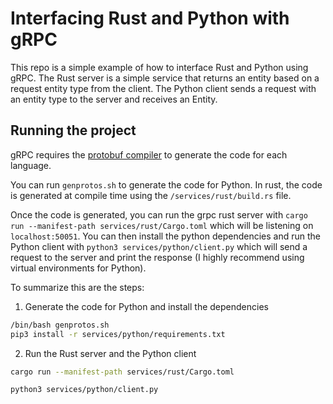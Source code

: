 # Interfacing Rust and Python with gRPC
This repo is a simple example of how to interface Rust and Python using gRPC. The Rust server is a simple service that returns an entity based on a request entity type from the client. The Python client sends a request with an entity type to the server and receives an Entity.

## Running the project
gRPC requires the [protobuf compiler](https://protobuf.dev/downloads) to generate the code for each language. 

You can run `genprotos.sh` to generate the code for Python. In rust, the code is generated at compile time using the `/services/rust/build.rs` file.

Once the code is generated, you can run the grpc rust server with `cargo run --manifest-path services/rust/Cargo.toml` which will be listening on `localhost:50051`. You can then install the python dependencies and run the Python client with `python3 services/python/client.py` which will send a request to the server and print the response (I highly recommend using virtual environments for Python).

To summarize this are the steps: 

1. Generate the code for Python and install the dependencies
```bash
/bin/bash genprotos.sh
pip3 install -r services/python/requirements.txt
```

2. Run the Rust server and the Python client
```bash
cargo run --manifest-path services/rust/Cargo.toml
```

```bash
python3 services/python/client.py
```
